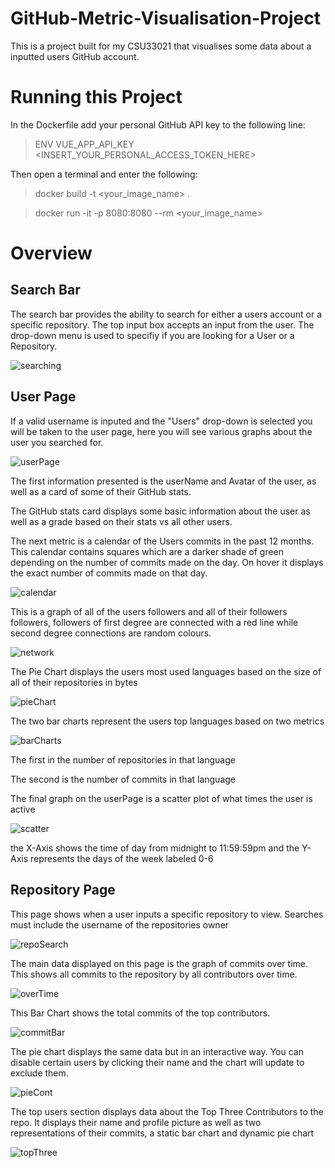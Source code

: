 # GitHub-Metric-Visualisation-Project
This is a project built for my CSU33021 that visualises some data about a inputted users GitHub account.

# Running this Project
In the Dockerfile add your personal GitHub API key to the following line:
> ENV VUE_APP_API_KEY <INSERT_YOUR_PERSONAL_ACCESS_TOKEN_HERE> 

Then open a terminal and enter the following:

> docker build -t <your_image_name> .

> docker run -it -p 8080:8080 --rm <your_image_name>

# Overview 
## Search Bar
The search bar provides the ability to search for either a users account or a specific repository.
The top input box accepts an input from the user.
The drop-down menu is used to specifiy if you are looking for a User or a Repository.

![searching](Images/search.gif)
## User Page

If a valid username is inputed and the "Users" drop-down is selected you will be taken to the user page,  here you will see various graphs about the user you searched for. 

![userPage](Images/userPage.gif)

The first information presented is the userName and Avatar of the user, as well as a card of some of their GitHub stats.

The GitHub stats card displays some basic information about the user as well as a grade based on their stats vs all other users.

The next metric is a calendar of the Users commits in the past 12 months. This calendar contains squares which are a darker shade of green depending on the number of commits made on the day. On hover it displays the exact number of commits made on that day.

![calendar](Images/calendar.gif)

This is a graph of all of the users followers and all of their followers followers, followers of first degree are connected with a red line while second degree connections are random colours.

![network](Images/networkGraph.png)

The Pie Chart displays the users most used languages based on the size of all of their repositories in bytes

![pieChart](Images/repoSize.png)

The two bar charts represent the users top languages based on two metrics

![barCharts](Images/topLang.png)

The first in the number of repositories in that language

The second is the number of commits in that language

The final graph on the userPage is a scatter plot of what times the user is active

![scatter](Images/scatter.png)

the X-Axis shows the time of day from midnight to 11:59:59pm and the Y-Axis represents the days of the week labeled 0-6


## Repository Page

This page shows when a user inputs a specific repository to view. Searches must include the username of the repositories owner

![repoSearch](Images/repoSearch.gif)


The main data displayed on this page is the graph of commits over time. This shows all commits to the repository by all contributors over time.

![overTime](Images/commits.png)

This Bar Chart shows the total commits of the top contributors.

![commitBar](Images/contribs.png)

The pie chart displays the same data but in an interactive way. You can disable certain users by clicking their name and the chart will update to exclude them.

![pieCont](Images/pieContribs.gif) 

The top users section displays data about the Top Three Contributors to the repo.
It displays their name and profile picture as well as two representations of their commits, a static bar chart and dynamic pie chart

![topThree](Images/topThree.png)
